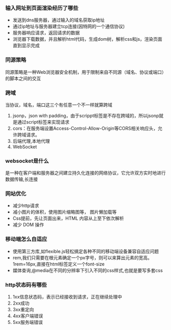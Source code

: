### 输入网址到页面渲染经历了哪些
* 发送到dns服务器，通过输入的域名获取ip地址
* 通过ip地址与服务器建立tcp连接(因特网的一个通信协议)
* 服务器响应请求，返回请求的数据
* 浏览器下载数据，并且解析html代码，生成dom树，解析css和js，渲染页面直到显示完成

### 同源策略
同源策略是一种Web浏览器安全机制，用于限制来自不同源（域名、协议或端口）的脚本之间的交互

### 跨域
当协议，域名，端口这三个有任意一个不一样就算跨域
1. jsonp，json with padding，由于scrippt标签是不存在跨域的，所以jsonp就是通过script标签来实现请求
2. cors：在服务端设置Access-Control-Allow-Origin等CORS相关响应头，允许跨域请求。
3. 后端代理,本地代理
4. WebSocket


### websocket是什么
是一种在客户端和服务器之间建立持久化连接的网络协议，它允许双方实时地进行数据传输,长连接

### 网站优化
* 减少http请求
* 减小图片的体积，使用图片缩略图等， 图片懒加载等
* Css提前，先让页面出来，HTML 内容从上至下依次解析
* 减少 DOM 操作

### 移动端怎么自适应
* 使用第三方库,如flexible.js轻松搞定各种不同的移动端设备兼容自适应问题
* rem,我们只需要在根元素确定一个px字号，则可以来算出元素的宽高。1rem=16px,直接在html标签定义一个font-size
* 媒体查询,@media在不同的分辨率下引入不同的css样式,也就是要写多套css

### http状态码有哪些
1. 1xx信息状态码，表示已经接收到请求，正在继续处理中
2. 2xx成功
3. 3xx重定向
4. 4xx客户端错误
5. 5xx服务端错误